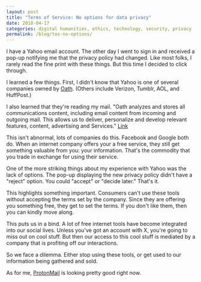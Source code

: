 ```yaml
---
layout: post
title: "Terms of Service: No options for data privacy"
date: 2018-04-17
categories: digital humanities, ethics, technology, security, privacy
permalink: /blog/tos-no-options/
---
```


I have a Yahoo email account. The other day I went to sign in and received a pop-up notifying me that the privacy policy had changed. Like most folks, I rarely read the fine print with these things. But this time I decided to click through.

I learned a few things. First, I didn't know that Yahoo is one of several companies owned by [Oath]. (Others include Verizon, Tumblr, AOL, and HuffPost.)

I also learned that they're reading my mail. "Oath analyzes and stores all communications content, including email content from incoming and outgoing mail.  This allows us to deliver, personalize and develop relevant features, content, advertising and Services." [Link]

This isn't abnormal, lots of companies do this. Facebook and Google both do. When an internet company offers your a free service, they still get something valuable from you: your information. That's the commodity that you trade in exchange for using their service.

One of the more striking things about my experience with Yahoo was the lack of options. The pop-up displaying the new privacy policy didn't have a "reject" option. You could "accept" or "decide later." That's it.

This highlights something important. Consumers can't use these tools without accepting the terms set by the company. Since they are offering you something free, they get to set the terms. If you don't like them, then you can kindly move along.

This puts us in a bind. A lot of free internet tools have become integrated into our social lives. Unless you've got an account with X, you're going to miss out on cool stuff. But then our access to this cool stuff is mediated by a company that is profiting off our interactions.

So we face a dilemma. Either stop using these tools, or get used to our information being gathered and sold.

As for me, [ProtonMail] is looking pretty good right now.


[Link]: https://policies.oath.com/us/en/oath/privacy/index.html
[Oath]: https://www.oath.com
[ProtonMail]: https://protonmail.com
